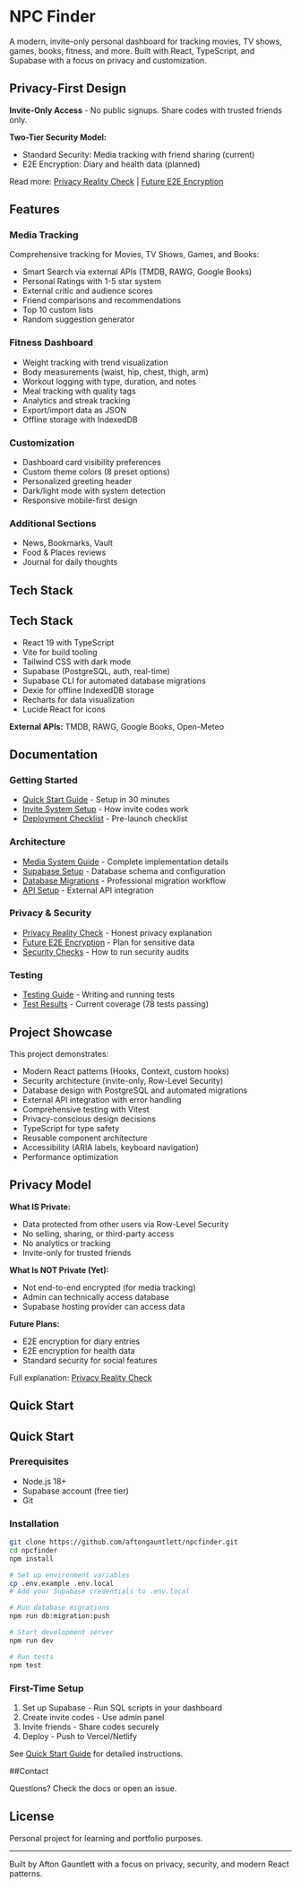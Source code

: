 # NPC Finder

A modern, invite-only personal dashboard for tracking movies, TV shows, games, books, fitness, and more. Built with React, TypeScript, and Supabase with a focus on privacy and customization.

## Privacy-First Design

**Invite-Only Access** - No public signups. Share codes with trusted friends only.

**Two-Tier Security Model:**

- Standard Security: Media tracking with friend sharing (current)
- E2E Encryption: Diary and health data (planned)

Read more: [Privacy Reality Check](docs/PRIVACY_REALITY_CHECK.md) | [Future E2E Encryption](docs/FUTURE_E2E_ENCRYPTION.md)

## Features

### Media Tracking

Comprehensive tracking for Movies, TV Shows, Games, and Books:

- Smart Search via external APIs (TMDB, RAWG, Google Books)
- Personal Ratings with 1-5 star system
- External critic and audience scores
- Friend comparisons and recommendations
- Top 10 custom lists
- Random suggestion generator

### Fitness Dashboard

- Weight tracking with trend visualization
- Body measurements (waist, hip, chest, thigh, arm)
- Workout logging with type, duration, and notes
- Meal tracking with quality tags
- Analytics and streak tracking
- Export/import data as JSON
- Offline storage with IndexedDB

### Customization

- Dashboard card visibility preferences
- Custom theme colors (8 preset options)
- Personalized greeting header
- Dark/light mode with system detection
- Responsive mobile-first design

### Additional Sections

- News, Bookmarks, Vault
- Food & Places reviews
- Journal for daily thoughts

## Tech Stack

## Tech Stack

- React 19 with TypeScript
- Vite for build tooling
- Tailwind CSS with dark mode
- Supabase (PostgreSQL, auth, real-time)
- Supabase CLI for automated database migrations
- Dexie for offline IndexedDB storage
- Recharts for data visualization
- Lucide React for icons

**External APIs:** TMDB, RAWG, Google Books, Open-Meteo

## Documentation

### Getting Started

- [Quick Start Guide](docs/QUICK_START.md) - Setup in 30 minutes
- [Invite System Setup](INVITE_SYSTEM_QUICKSTART.md) - How invite codes work
- [Deployment Checklist](docs/DEPLOYMENT_CHECKLIST.md) - Pre-launch checklist

### Architecture

- [Media System Guide](docs/MEDIA_SYSTEM_GUIDE.md) - Complete implementation details
- [Supabase Setup](docs/SUPABASE_SETUP.md) - Database schema and configuration
- [Database Migrations](docs/DATABASE_MIGRATIONS.md) - Professional migration workflow
- [API Setup](docs/API_SETUP.md) - External API integration

### Privacy & Security

- [Privacy Reality Check](docs/PRIVACY_REALITY_CHECK.md) - Honest privacy explanation
- [Future E2E Encryption](docs/FUTURE_E2E_ENCRYPTION.md) - Plan for sensitive data
- [Security Checks](docs/SECURITY_CHECKS.md) - How to run security audits

### Testing

- [Testing Guide](docs/TESTING_GUIDE.md) - Writing and running tests
- [Test Results](TEST_RESULTS.md) - Current coverage (78 tests passing)

## Project Showcase

This project demonstrates:

- Modern React patterns (Hooks, Context, custom hooks)
- Security architecture (invite-only, Row-Level Security)
- Database design with PostgreSQL and automated migrations
- External API integration with error handling
- Comprehensive testing with Vitest
- Privacy-conscious design decisions
- TypeScript for type safety
- Reusable component architecture
- Accessibility (ARIA labels, keyboard navigation)
- Performance optimization

## Privacy Model

**What IS Private:**

- Data protected from other users via Row-Level Security
- No selling, sharing, or third-party access
- No analytics or tracking
- Invite-only for trusted friends

**What Is NOT Private (Yet):**

- Not end-to-end encrypted (for media tracking)
- Admin can technically access database
- Supabase hosting provider can access data

**Future Plans:**

- E2E encryption for diary entries
- E2E encryption for health data
- Standard security for social features

Full explanation: [Privacy Reality Check](docs/PRIVACY_REALITY_CHECK.md)

## Quick Start

## Quick Start

### Prerequisites

- Node.js 18+
- Supabase account (free tier)
- Git

### Installation

```bash
git clone https://github.com/aftongauntlett/npcfinder.git
cd npcfinder
npm install

# Set up environment variables
cp .env.example .env.local
# Add your Supabase credentials to .env.local

# Run database migrations
npm run db:migration:push

# Start development server
npm run dev

# Run tests
npm test
```

### First-Time Setup

1. Set up Supabase - Run SQL scripts in your dashboard
2. Create invite codes - Use admin panel
3. Invite friends - Share codes securely
4. Deploy - Push to Vercel/Netlify

See [Quick Start Guide](docs/QUICK_START.md) for detailed instructions.

##Contact

Questions? Check the docs or open an issue.

## License

Personal project for learning and portfolio purposes.

---

Built by Afton Gauntlett with a focus on privacy, security, and modern React patterns.
